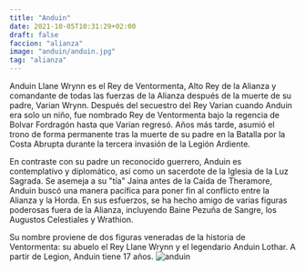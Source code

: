 ```yaml
---
title: "Anduin"
date: 2021-10-05T10:31:29+02:00
draft: false
faccion: "alianza"
image: "anduin/anduin.jpg"
tag: "alianza"
---
```

Anduin Llane Wrynn es el Rey de Ventormenta, Alto Rey de la Alianza y comandante de todas las fuerzas de la Alianza después de la muerte de su padre, Varian Wrynn. Después del secuestro del Rey Varian cuando Anduin era solo un niño, fue nombrado Rey de Ventormenta bajo la regencia de Bolvar Fordragón hasta que Varian regresó. Años más tarde, asumió el trono de forma permanente tras la muerte de su padre en la Batalla por la Costa Abrupta durante la tercera invasión de la Legión Ardiente.

En contraste con su padre un reconocido guerrero, Anduin es contemplativo y diplomático, así como un sacerdote de la Iglesia de la Luz Sagrada. Se asemeja a su "tía" Jaina antes de la Caída de Theramore, Anduin buscó una manera pacífica para poner fin al conflicto entre la Alianza y la Horda. En sus esfuerzos, se ha hecho amigo de varias figuras poderosas fuera de la Alianza, incluyendo Baine Pezuña de Sangre, los Augustos Celestiales y Wrathion.

Su nombre proviene de dos figuras veneradas de la historia de Ventormenta: su abuelo el Rey Llane Wrynn y el legendario Anduin Lothar. A partir de Legion, Anduin tiene 17 años.
![anduin](anduin.jpg)